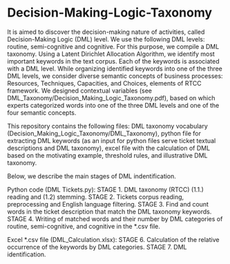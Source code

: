 # Decision-Making-Logic-Taxonomy
It is aimed to discover the decision-making nature of activities, called Decision-Making Logic (DML) level. We use the following DML levels: routine, semi-cognitive and cognitive. For this purpose, we compile a DML taxonomy. Using a Latent Dirichlet Allocation Algorithm, we identify most important keywords in the text corpus. Each of the keywords is associated with a DML level. While organizing identified keywords into one of the three DML levels, we consider diverse semantic concepts of business processes: Resources, Techniques, Capacities, and Choices, elements of RTCC framework. We designed contextual variables (see DML_Taxonomy/Decision_Making_Logic_Taxonomy.pdf), based on which experts categorized words into one of the three DML levels and one of the four semantic concepts.

This repository contains the following files: DML taxonomy vocabulary (Decision_Making_Logic_Taxonomy/DML_Taxonomy), python file for extracting DML keywords (as an input for python files serve ticket textual descriptions and DML taxonomy), excel file with the calculation of DML based on the motivating example, threshold rules, and illustrative DML taxonomy.

Below, we describe the main stages of DML indentification.

Python code (DML Tickets.py): STAGE 1. DML taxonomy (RTCC) (1.1.) reading and (1.2) stemming. STAGE 2. Tickets corpus reading, preprocessing and English language filtering. STAGE 3. Find and count words in the ticket description that match the DML taxonomy keywords. STAGE 4. Writing of matched words and their number by DML categories of routine, semi-cognitive, and cognitive in the *.csv file. 

Excel *.csv file (DML_Calculation.xlsx): STAGE 6. Calculation of the relative occurrence of the keywords by DML categories. STAGE 7. DML identification.
